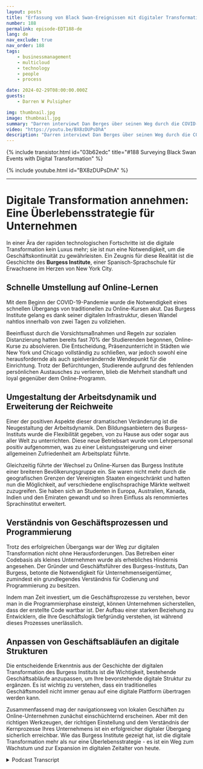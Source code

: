 ```yaml
---
layout: posts
title: "Erfassung von Black Swan-Ereignissen mit digitaler Transformation"
number: 188
permalink: episode-EDT188-de
lang: de
nav_exclude: true
nav_order: 188
tags:
    - businessmanagement
    - multicloud
    - technology
    - people
    - process

date: 2024-02-29T08:00:00.000Z
guests:
    - Darren W Pulsipher

img: thumbnail.jpg
image: thumbnail.jpg
summary: "Darren interviewt Dan Berges über seinen Weg durch die COVID-19-Pandemie, um das Berges Institute, eine Spanisch-Sprachschule in New York City, zu transformieren. Trotz anfänglicher Herausforderungen veränderte der Wechsel die Arbeitsdynamik, erweiterte ihre globale Reichweite und betonte die Bedeutung des Verständnisses von Geschäftsprozessen und der Codierung für eine erfolgreiche digitale Transformation."
video: "https://youtu.be/BX8zDUPsDhA"
description: "Darren interviewt Dan Berges über seinen Weg durch die COVID-19-Pandemie, um das Berges Institute, eine Spanisch-Sprachschule in New York City, zu transformieren. Trotz anfänglicher Herausforderungen veränderte der Wechsel die Arbeitsdynamik, erweiterte ihre globale Reichweite und betonte die Bedeutung des Verständnisses von Geschäftsprozessen und der Codierung für eine erfolgreiche digitale Transformation."
---
```


<div>
{% include transistor.html id="03b62edc" title="#188 Surveying Black Swan Events with Digital Transformation" %}

{% include youtube.html id="BX8zDUPsDhA" %}
</div>

---

# Digitale Transformation annehmen: Eine Überlebensstrategie für Unternehmen

In einer Ära der rapiden technologischen Fortschritte ist die digitale Transformation kein Luxus mehr; sie ist nun eine Notwendigkeit, um die Geschäftskontinuität zu gewährleisten. Ein Zeugnis für diese Realität ist die Geschichte des **Burgess Institute**, einer Spanisch-Sprachschule für Erwachsene im Herzen von New York City.

## Schnelle Umstellung auf Online-Lernen

Mit dem Beginn der COVID-19-Pandemie wurde die Notwendigkeit eines schnellen Übergangs von traditionellen zu Online-Kursen akut. Das Burgess Institute gelang es dank seiner digitalen Infrastruktur, diesen Wandel nahtlos innerhalb von zwei Tagen zu vollziehen.

Beeinflusst durch die Vorsichtsmaßnahmen und Regeln zur sozialen Distanzierung hatten bereits fast 70% der Studierenden begonnen, Online-Kurse zu absolvieren. Die Entscheidung, Präsenzunterricht in Städten wie New York und Chicago vollständig zu schließen, war jedoch sowohl eine herausfordernde als auch spielverändernde Wendepunkt für die Einrichtung. Trotz der Befürchtungen, Studierende aufgrund des fehlenden persönlichen Austausches zu verlieren, blieb die Mehrheit standhaft und loyal gegenüber dem Online-Programm.

## Umgestaltung der Arbeitsdynamik und Erweiterung der Reichweite

Einer der positiven Aspekte dieser dramatischen Veränderung ist die Neugestaltung der Arbeitsdynamik. Den Bildungsanbietern des Burgess-Instituts wurde die Flexibilität gegeben, von zu Hause aus oder sogar aus aller Welt zu unterrichten. Diese neue Betriebsart wurde vom Lehrpersonal positiv aufgenommen, was zu einer Leistungssteigerung und einer allgemeinen Zufriedenheit am Arbeitsplatz führte.

Gleichzeitig führte der Wechsel zu Online-Kursen das Burgess Institute einer breiteren Bevölkerungsgruppe ein. Sie waren nicht mehr durch die geografischen Grenzen der Vereinigten Staaten eingeschränkt und hatten nun die Möglichkeit, auf verschiedene englischsprachige Märkte weltweit zuzugreifen. Sie haben sich an Studenten in Europa, Australien, Kanada, Indien und den Emiraten gewandt und so ihren Einfluss als renommiertes Sprachinstitut erweitert.

## Verständnis von Geschäftsprozessen und Programmierung

Trotz des erfolgreichen Übergangs war der Weg zur digitalen Transformation nicht ohne Herausforderungen. Das Betreiben einer Codebasis als kleines Unternehmen wurde als erhebliches Hindernis angesehen. Der Gründer und Geschäftsführer des Burgess-Instituts, Dan Burgess, betonte die Notwendigkeit für Unternehmenseigentümer, zumindest ein grundlegendes Verständnis für Codierung und Programmierung zu besitzen.

Indem man Zeit investiert, um die Geschäftsprozesse zu verstehen, bevor man in die Programmierphase einsteigt, können Unternehmen sicherstellen, dass der erstellte Code wartbar ist. Der Aufbau einer starken Beziehung zu Entwicklern, die Ihre Geschäftslogik tiefgründig verstehen, ist während dieses Prozesses unerlässlich.

## Anpassen von Geschäftsabläufen an digitale Strukturen

Die entscheidende Erkenntnis aus der Geschichte der digitalen Transformation des Burgess Instituts ist die Wichtigkeit, bestehende Geschäftsabläufe anzupassen, um Ihre bevorstehende digitale Struktur zu ergänzen. Es ist wichtig zu verstehen, dass ein traditionelles Geschäftsmodell nicht immer genau auf eine digitale Plattform übertragen werden kann.

Zusammenfassend mag der navigationsweg von lokalen Geschäften zu Online-Unternehmen zunächst einschüchternd erscheinen. Aber mit den richtigen Werkzeugen, der richtigen Einstellung und dem Verständnis der Kernprozesse Ihres Unternehmens ist ein erfolgreicher digitaler Übergang sicherlich erreichbar. Wie das Burgess Institute gezeigt hat, ist die digitale Transformation mehr als nur eine Überlebensstrategie - es ist ein Weg zum Wachstum und zur Expansion im digitalen Zeitalter von heute.



<details>
<summary> Podcast Transcript </summary>

<p></p>

</details>
